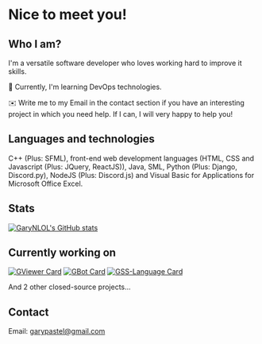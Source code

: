 # Nice to meet you!
## Who I am?
I'm a versatile software developer who loves working hard to improve it skills.


📙 Currently, I'm learning DevOps technologies.

✉️ Write me to my Email in the contact section if you have an interesting project in which you need help. If I can, I will very happy to help you!

## Languages and technologies
C++ (Plus: SFML), front-end web development languages (HTML, CSS and Javascript (Plus: JQuery, ReactJS)), Java, SML, Python (Plus: Django, Discord.py), NodeJS (Plus: Discord.js) and Visual Basic for Applications for Microsoft Office Excel.

## Stats
[![GaryNLOL's GitHub stats](https://github-readme-stats.vercel.app/api?username=GaryNLOL&show_icons=true&theme=tokyonight)](https://github.com/GaryNLOL)

## Currently working on
[![GViewer Card](https://github-readme-stats.vercel.app/api/pin/?username=GaryNLOL&repo=GViewer&theme=tokyonight)](https://github.com/GaryNLOL/GViewer)
[![GBot Card](https://github-readme-stats.vercel.app/api/pin/?username=GaryNLOL&repo=GBot&theme=tokyonight)](https://github.com/GaryNLOL/GBot)
[![GSS-Language Card](https://github-readme-stats.vercel.app/api/pin/?username=GaryNLOL&repo=GSS-Language&theme=tokyonight)](https://github.com/GaryNLOL/GSS-Language)

And 2 other closed-source projects...

## Contact
Email: garypastel@gmail.com
